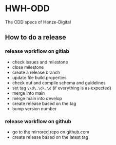 # HWH-ODD
The ODD specs of Henze-Digital

## How to do a release

### release workflow on gitlab
- check issues and milestone
- close milestone
- create a release branch
- update file build.properties
- check out and compile schema and guidelines
- set tag `v\d\.\d\.\d` (if everything is as expected)
- merge into main
- merge main into develop
- create release based on the tag
- bump version number

### release workflow on github
- go to the mirrored repo on github.com
- create release based on the latest tag